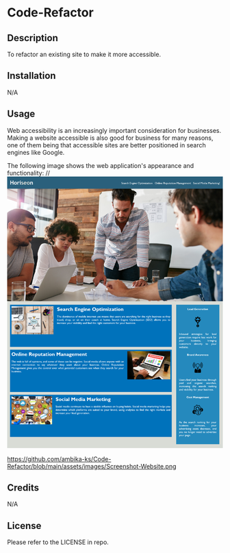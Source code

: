 # Code-Refactor

## Description
To refactor an existing site to make it more accessible.

## Installation
N/A

## Usage
Web accessibility is an increasingly important consideration for businesses. Making a website accessible is also good for business for many reasons, one of them being that accessible sites are better positioned in search engines like Google.

The following image shows the web application's appearance and functionality:
//![Screenshot-Not-Found](assets/images/Screenshot-website.png)

https://github.com/ambika-ks/Code-Refactor/blob/main/assets/images/Screenshot-Website.png


## Credits
N/A

## License
Please refer to the LICENSE in repo.
